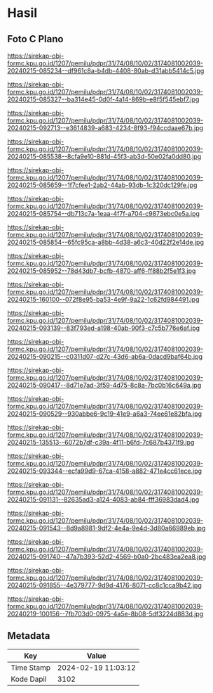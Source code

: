 # Hasil

## Foto C Plano

https://sirekap-obj-formc.kpu.go.id/1207/pemilu/pdpr/31/74/08/10/02/3174081002039-20240215-085234--df961c8a-b4db-4408-80ab-d31abb5414c5.jpg

https://sirekap-obj-formc.kpu.go.id/1207/pemilu/pdpr/31/74/08/10/02/3174081002039-20240215-085327--ba314e45-0d0f-4a14-869b-e8f5f545ebf7.jpg

https://sirekap-obj-formc.kpu.go.id/1207/pemilu/pdpr/31/74/08/10/02/3174081002039-20240215-092713--e3614839-a683-4234-8f93-f94ccdaae67b.jpg

https://sirekap-obj-formc.kpu.go.id/1207/pemilu/pdpr/31/74/08/10/02/3174081002039-20240215-085538--8cfa9e10-881d-45f3-ab3d-50e02fa0dd80.jpg

https://sirekap-obj-formc.kpu.go.id/1207/pemilu/pdpr/31/74/08/10/02/3174081002039-20240215-085659--1f7cfee1-2ab2-44ab-93db-1c320dc129fe.jpg

https://sirekap-obj-formc.kpu.go.id/1207/pemilu/pdpr/31/74/08/10/02/3174081002039-20240215-085754--db713c7a-1eaa-4f7f-a704-c9873ebc0e5a.jpg

https://sirekap-obj-formc.kpu.go.id/1207/pemilu/pdpr/31/74/08/10/02/3174081002039-20240215-085854--65fc95ca-a8bb-4d38-a6c3-40d22f2e14de.jpg

https://sirekap-obj-formc.kpu.go.id/1207/pemilu/pdpr/31/74/08/10/02/3174081002039-20240215-085952--78d43db7-bcfb-4870-aff6-ff88b2f5e1f3.jpg

https://sirekap-obj-formc.kpu.go.id/1207/pemilu/pdpr/31/74/08/10/02/3174081002039-20240215-160100--072f8e95-ba53-4e9f-9a22-1c62fd984491.jpg

https://sirekap-obj-formc.kpu.go.id/1207/pemilu/pdpr/31/74/08/10/02/3174081002039-20240215-093139--83f793ed-a198-40ab-90f3-c7c5b776e6af.jpg

https://sirekap-obj-formc.kpu.go.id/1207/pemilu/pdpr/31/74/08/10/02/3174081002039-20240215-090215--c0311d07-d27c-43d6-ab6a-0dacd9baf64b.jpg

https://sirekap-obj-formc.kpu.go.id/1207/pemilu/pdpr/31/74/08/10/02/3174081002039-20240215-090417--8d71e7ad-3f59-4d75-8c8a-7bc0b16c649a.jpg

https://sirekap-obj-formc.kpu.go.id/1207/pemilu/pdpr/31/74/08/10/02/3174081002039-20240215-090529--930abbe6-9c19-41e9-a6a3-74ee61e82bfa.jpg

https://sirekap-obj-formc.kpu.go.id/1207/pemilu/pdpr/31/74/08/10/02/3174081002039-20240215-135513--6072b7df-c39a-4f11-b6fd-7c687b4371f9.jpg

https://sirekap-obj-formc.kpu.go.id/1207/pemilu/pdpr/31/74/08/10/02/3174081002039-20240215-093344--ecfa99d9-67ca-4158-a882-471e4cc61ece.jpg

https://sirekap-obj-formc.kpu.go.id/1207/pemilu/pdpr/31/74/08/10/02/3174081002039-20240215-091131--82635ad3-a124-4083-ab84-fff36983dad4.jpg

https://sirekap-obj-formc.kpu.go.id/1207/pemilu/pdpr/31/74/08/10/02/3174081002039-20240215-091543--8d9a8981-9df2-4e4a-9e4d-3d80a66989eb.jpg

https://sirekap-obj-formc.kpu.go.id/1207/pemilu/pdpr/31/74/08/10/02/3174081002039-20240215-091740--47a7b393-52d2-4569-b0a0-2bc483ea2ea8.jpg

https://sirekap-obj-formc.kpu.go.id/1207/pemilu/pdpr/31/74/08/10/02/3174081002039-20240215-091855--4e379777-9d9d-4176-8071-cc8c1cca9b42.jpg

https://sirekap-obj-formc.kpu.go.id/1207/pemilu/pdpr/31/74/08/10/02/3174081002039-20240219-100156--7fb703d0-0975-4a5e-8b08-5df3224d883d.jpg


## Metadata

| Key        | Value               |
| ---------- | ------------------- |
| Time Stamp | 2024-02-19 11:03:12 |
| Kode Dapil | 3102                |



